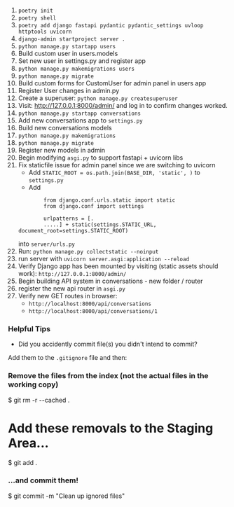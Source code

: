 1. `poetry init`
2. `poetry shell`
3. `poetry add django fastapi pydantic pydantic_settings uvloop httptools uvicorn`
4. `django-admin startproject server .`
5. `python manage.py startapp users`
6. Build custom user in users.models
7. Set new user in settings.py and register app
8. `python manage.py makemigrations users`
9. `python manage.py migrate`
10. Build custom forms for CustomUser for admin panel in users app
11. Register User changes in admin.py
12. Create a superuser:  `python manage.py createsuperuser`
13. Visit: http://127.0.0.1:8000/admin/ and log in to confirm changes worked.
14. `python manage.py startapp conversations`
15. Add new conversations app to `settings.py`
16. Build new conversations models
17. `python manage.py makemigrations`
18. `python manage.py migrate`
19. Register new models in admin
20. Begin modifying `asgi.py` to support fastapi + uvicorn libs
21. Fix staticfile issue for admin panel since we are switching to uvicorn
    - Add `STATIC_ROOT = os.path.join(BASE_DIR, 'static', )` to `settings.py`
    - Add
    ```
            from django.conf.urls.static import static
            from django.conf import settings

            urlpatterns = [.
            .....] + static(settings.STATIC_URL, document_root=settings.STATIC_ROOT)
    ```
    into `server/urls.py`
22. Run: `python manage.py collectstatic --noinput`
23. run server with `uvicorn server.asgi:application --reload`
24. Verify Django app has been mounted by visiting (static assets should work): `http://127.0.0.1:8000/admin/`
25. Begin building API system in conversations - new folder / router
26. register the new api router in `asgi.py`
27. Verify new GET routes in browser:
    - `http://localhost:8000/api/conversations`
    - `http://localhost:8000/api/conversations/1`


### Helpful Tips
- Did you accidently commit file(s) you didn't intend to commit?

Add them to the `.gitignore` file and then:

### Remove the files from the index (not the actual files in the working copy)
$ git rm -r --cached .

# Add these removals to the Staging Area...
$ git add .

### ...and commit them!
$ git commit -m "Clean up ignored files"
